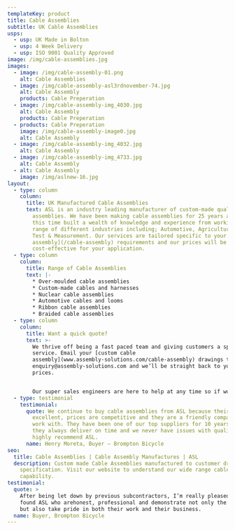 ```yaml
---
templateKey: product
title: Cable Assemblies
subtitle: UK Cable Assemblies
usps:
  - usp: UK Made in Bolton
  - usp: 4 Week Delivery
  - usp: ISO 9001 Quality Approved
image: /img/cable-assemblies.jpg
images:
  - image: /img/cable-assembly-01.png
    alt: Cable Assemblies
  - image: /img/cable-assembly-asl3rdnovember-74.jpg
    alt: Cable Assembly
    products: Cable Preperation
  - image: /img/cable-assembly-img_4030.jpg
    alt: Cable Assembly
    products: Cable Preperation
  - products: Cable Preperation
    image: /img/cable-assembly-image0.jpg
    alt: Cable Assembly
  - image: /img/cable-assembly-img_4032.jpg
    alt: Cable Assembly
  - image: /img/cable-assembly-img_4733.jpg
    alt: Cable Assembly
  - alt: Cable Assembly
    image: /img/aslnew-16.jpg
layout:
  - type: column
    column:
      title: UK Manufactured Cable Assemblies
      text: ASL is an industry leading manufacturer of custom-made quality cable
        assemblies. We have been making cable assemblies for 25 years and over
        this time built a wealth of knowledge and experience from working with a
        range of different industries including; Automotive, Agriculture and
        Test & Measurement. Our services are tailored specific to your [cable
        assembly](/cable-assembly) requirements and our prices will be
        cost-effective for your application.
  - type: column
    column:
      title: Range of Cable Assemblies
      text: |-
        * Over-moulded cable assemblies
        * Custom-made cables and harnesses
        * Nuclear cable assemblies
        * Automotive cables and looms  
        * Ribbon cable assemblies
        * Braided cable assemblies
  - type: column
    column:
      title: Want a quick quote?
      text: >-
        We thrive off being a fast paced team and giving customers a speedy
        service. Email your [custom cable
        assembly](www.assembly-solutions.com/cable-assembly) drawings to
        enquiry@assembly-solutions.com and we’ll be straight back to you with
        prices. 


        Our super sales engineers are here to help at any time so if would like to chat with us about your cable assemblies, call  01204 521999 and let’s get started!
  - type: testimonial
    testimonial:
      quote: We continue to buy cable assemblies from ASL because their quality is
        excellent, prices are competitive and they are a friendly company to
        work with. They have been one of our top suppliers for 10 years because
        they always deliver on time and we never have issues with quality. We
        highly recommend ASL.
      name: Henry Moreta, Buyer – Brompton Bicycle
seo:
  title: Cable Assemblies | Cable Assembly Manufactures | ASL
  description: Custom made Cable Assemblies manufactured to customer drawing and
    specification. Visit our website to understand our wide range cable assembly
    capability.
testimonial:
  quote: >
    After being let down by previous subcontractors, I’m really pleased to have
    found ASL who arehonest, professional and demonstrate not only the know-how,
    but also take pride in both their work and their business.
  name: Buyer, Brompton Bicycle
---
```

